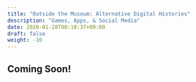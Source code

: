 ```yaml
---
title: "Outside the Museum: Alternative Digital Histories"
description: "Games, Apps, & Social Media"
date: 2020-01-28T00:10:37+09:00
draft: false
weight: -10
---
```


## Coming Soon!
